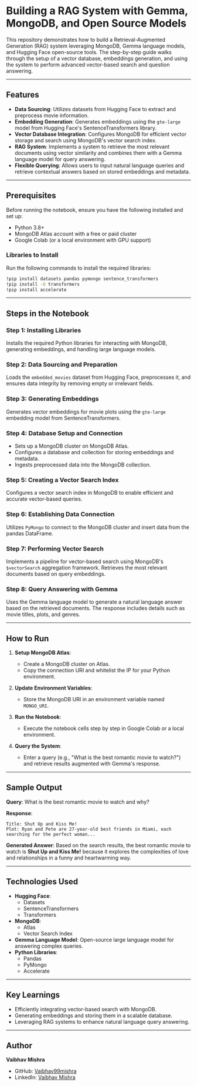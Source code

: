 # Building a RAG System with Gemma, MongoDB, and Open Source Models

This repository demonstrates how to build a Retrieval-Augmented Generation (RAG) system leveraging MongoDB, Gemma language models, and Hugging Face open-source tools. The step-by-step guide walks through the setup of a vector database, embeddings generation, and using the system to perform advanced vector-based search and question answering.

---

## Features

- **Data Sourcing**: Utilizes datasets from Hugging Face to extract and preprocess movie information.
- **Embedding Generation**: Generates embeddings using the `gte-large` model from Hugging Face's SentenceTransformers library.
- **Vector Database Integration**: Configures MongoDB for efficient vector storage and search using MongoDB's vector search index.
- **RAG System**: Implements a system to retrieve the most relevant documents using vector similarity and combines them with a Gemma language model for query answering.
- **Flexible Querying**: Allows users to input natural language queries and retrieve contextual answers based on stored embeddings and metadata.

---

## Prerequisites

Before running the notebook, ensure you have the following installed and set up:

- Python 3.8+
- MongoDB Atlas account with a free or paid cluster
- Google Colab (or a local environment with GPU support)

### Libraries to Install

Run the following commands to install the required libraries:

```bash
!pip install datasets pandas pymongo sentence_transformers
!pip install -U transformers
!pip install accelerate
```

---

## Steps in the Notebook

### Step 1: Installing Libraries

Installs the required Python libraries for interacting with MongoDB, generating embeddings, and handling large language models.

### Step 2: Data Sourcing and Preparation

Loads the `embedded_movies` dataset from Hugging Face, preprocesses it, and ensures data integrity by removing empty or irrelevant fields.

### Step 3: Generating Embeddings

Generates vector embeddings for movie plots using the `gte-large` embedding model from SentenceTransformers.

### Step 4: Database Setup and Connection

- Sets up a MongoDB cluster on MongoDB Atlas.
- Configures a database and collection for storing embeddings and metadata.
- Ingests preprocessed data into the MongoDB collection.

### Step 5: Creating a Vector Search Index

Configures a vector search index in MongoDB to enable efficient and accurate vector-based queries.

### Step 6: Establishing Data Connection

Utilizes `PyMongo` to connect to the MongoDB cluster and insert data from the pandas DataFrame.

### Step 7: Performing Vector Search

Implements a pipeline for vector-based search using MongoDB's `$vectorSearch` aggregation framework. Retrieves the most relevant documents based on query embeddings.

### Step 8: Query Answering with Gemma

Uses the Gemma language model to generate a natural language answer based on the retrieved documents. The response includes details such as movie titles, plots, and genres.

---

## How to Run

1. **Setup MongoDB Atlas**:
   - Create a MongoDB cluster on Atlas.
   - Copy the connection URI and whitelist the IP for your Python environment.

2. **Update Environment Variables**:
   - Store the MongoDB URI in an environment variable named `MONGO_URI`.

3. **Run the Notebook**:
   - Execute the notebook cells step by step in Google Colab or a local environment.

4. **Query the System**:
   - Enter a query (e.g., "What is the best romantic movie to watch?") and retrieve results augmented with Gemma's response.

---

## Sample Output

**Query**: What is the best romantic movie to watch and why?

**Response**:
```
Title: Shut Up and Kiss Me!
Plot: Ryan and Pete are 27-year-old best friends in Miami, each searching for the perfect woman...
```

**Generated Answer**:
Based on the search results, the best romantic movie to watch is **Shut Up and Kiss Me!** because it explores the complexities of love and relationships in a funny and heartwarming way.

---

## Technologies Used

- **Hugging Face**:
  - Datasets
  - SentenceTransformers
  - Transformers
- **MongoDB**:
  - Atlas
  - Vector Search Index
- **Gemma Language Model**: Open-source large language model for answering complex queries.
- **Python Libraries**:
  - Pandas
  - PyMongo
  - Accelerate

---

## Key Learnings

- Efficiently integrating vector-based search with MongoDB.
- Generating embeddings and storing them in a scalable database.
- Leveraging RAG systems to enhance natural language query answering.

---

## Author

**Vaibhav Mishra**  
- GitHub: [Vaibhav99mishra](https://github.com/Vaibhav99mishra)  
- LinkedIn: [Vaibhav Mishra](https://www.linkedin.com/in/vaibhav-r-mishra/)  
```
